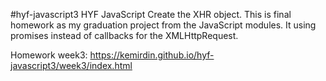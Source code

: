 #hyf-javascript3
HYF JavaScript Create the XHR object.
This is final homework as my graduation project from the JavaScript modules.
It using promises instead of callbacks for the XMLHttpRequest. 

Homework week3: https://kemirdin.github.io/hyf-javascript3/week3/index.html